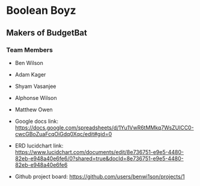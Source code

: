 # Boolean Boyz
## Makers of BudgetBat
### Team Members
- Ben Wilson
- Adam Kager
- Shyam Vasanjee
- Alphonse Wilson
- Matthew Owen

- Google docs link: https://docs.google.com/spreadsheets/d/1Yu1VwR6tMMkq7WsZUlCC0-cwcGBoZuaFcqOiGdq0Xqc/edit#gid=0

- ERD lucidchart link: https://www.lucidchart.com/documents/edit/8e736751-e9e5-4480-82eb-e948a40e6fe6/0?shared=true&docId=8e736751-e9e5-4480-82eb-e948a40e6fe6

- Github project board: https://github.com/users/benwi1son/projects/1

